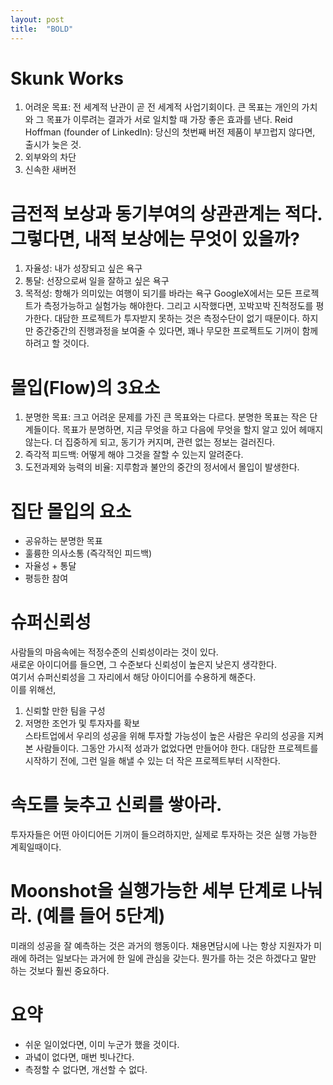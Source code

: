```yaml
---
layout: post
title:  "BOLD"
---
```


# Skunk Works
1.	어려운 목표: 전 세계적 난관이 곧 전 세계적 사업기회이다. 큰 목표는 개인의 가치와 그 목표가 이루려는 결과가 서로 일치할 때 가장 좋은 효과를 낸다.
Reid Hoffman (founder of LinkedIn): 당신의 첫번째 버전 제품이 부끄럽지 않다면, 출시가 늦은 것.
2.	외부와의 차단
3.	신속한 새버전
# 금전적 보상과 동기부여의 상관관계는 적다. 그렇다면, 내적 보상에는 무엇이 있을까?
1.	자율성: 내가 성장되고 싶은 욕구
2.	통달: 선장으로써 일을 잘하고 싶은 욕구
3.	목적성: 항해가 의미있는 여행이 되기를 바라는 욕구
GoogleX에서는 모든 프로젝트가 측정가능하고 실험가능 해야한다.
그리고 시작했다면, 꼬박꼬박 진척정도를 평가한다.
대담한 프로젝트가 투자받지 못하는 것은 측정수단이 없기 때문이다. 
하지만 중간중간의 진행과정을 보여줄 수 있다면, 꽤나 무모한 프로젝트도 기꺼이 함께 하려고 할 것이다.
# 몰입(Flow)의 3요소
1.	분명한 목표: 크고 어려운 문제를 가진 큰 목표와는 다르다. 분명한 목표는 작은 단계들이다. 목표가 분명하면, 지금 무엇을 하고 다음에 무엇을 할지 알고 있어 헤매지 않는다.
더 집중하게 되고, 동기가 커지며, 관련 없는 정보는 걸러진다.
2.	즉각적 피드백: 어떻게 해야 그것을 잘할 수 있는지 알려준다.
3.	도전과제와 능력의 비율: 지루함과 불안의 중간의 정서에서 몰입이 발생한다.
# 집단 몰입의 요소
-	공유하는 분명한 목표
-	훌륭한 의사소통 (즉각적인 피드백)
-	자율성 + 통달
-	평등한 참여
# 슈퍼신뢰성
사람들의 마음속에는 적정수준의 신뢰성이라는 것이 있다. \
새로운 아이디어를 들으면, 그 수준보다 신뢰성이 높은지 낮은지 생각한다. \
여기서 슈퍼신뢰성을 그 자리에서 해당 아이디어를 수용하게 해준다. \
이를 위해선,
1.	신뢰할 만한 팀을 구성
2.	저명한 조언가 및 투자자를 확보 \
스타트업에서 우리의 성공을 위해 투자할 가능성이 높은 사람은 우리의 성공을 지켜본 사람들이다. 
그동안 가시적 성과가 없었다면 만들어야 한다.
대담한 프로젝트를 시작하기 전에, 그런 일을 해낼 수 있는 더 작은 프로젝트부터 시작한다.
# 속도를 늦추고 신뢰를 쌓아라.
투자자들은 어떤 아이디어든 기꺼이 들으려하지만, 실제로 투자하는 것은 실행 가능한 계획일때이다.
# Moonshot을 실행가능한 세부 단계로 나눠라. (예를 들어 5단계)

미래의 성공을 잘 예측하는 것은 과거의 행동이다.
채용면담시에 나는 항상 지원자가 미래에 하려는 일보다는 과거에 한 일에 관심을 갖는다.
뭔가를 하는 것은 하겠다고 말만 하는 것보다 훨씬 중요하다.

# 요약
-	쉬운 일이었다면, 이미 누군가 했을 것이다.
-	과녘이 없다면, 매번 빗나간다.
-	측정할 수 없다면, 개선할 수 없다.
